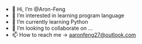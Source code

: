 - 👋 Hi, I’m @Aron-Feng
- 👀 I’m interested in learning program language
- 🌱 I’m currently learning Python
- 💞️ I’m looking to collaborate on ...
- 📫 How to reach me -> aaronfeng27@outlook.com

<!---
Aron-Feng/Aron-Feng is a ✨ special ✨ repository because its `README.md` (this file) appears on your GitHub profile.
You can click the Preview link to take a look at your changes.
--->
